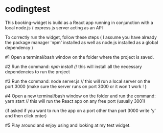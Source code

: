 # codingtest

This booking-widget is build as a React app running in conjunction with a local node.js / express.js server acting as an API

To correctly run the widget, follow these steps ( I assume you have already the package manager 'npm' installed as well as node.js installed as a global dependency )

#1
Open a terminal/bash window on the folder where the project is saved.

#2
Run the command: *npm install*               // this will install all the necessary dependencies to run the project


#3
Run the command: node server.js                       // this will run a local server on the port 3000 (make sure the server runs on port                                                       3000 or it won't work ! )

#4
Open a new terminal/bash window on the folder
and run the command: yarn start                       // this will run the React app on any free port (usually 3001)

(if asked if you want to run the app on a port
other than port 3000 write 'y' and then click
enter)

#5
Play around and enjoy using  and looking at my test widget.
